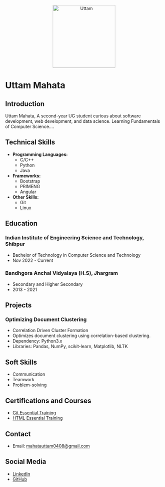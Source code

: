 <p align="center">
  <img src="https://avatars.githubusercontent.com/u/92252205?v=4" alt="Uttam" width="200" height="200">
</p>

# Uttam Mahata

## Introduction
Uttam Mahata, A second-year UG student curious about software development, web development, and data science. Learning Fundamentals of Computer Science....

## Technical Skills
- **Programming Languages:**
  - C/C++
  - Python
  - Java
- **Frameworks:**
  - Bootstrap
  - PRIMENG
  - Angular
- **Other Skills:**
  - Git
  - Linux

## Education
### Indian Institute of Engineering Science and Technology, Shibpur
- Bachelor of Technology in Computer Science and Technology
- Nov 2022 - Current

### Bandhgora Anchal Vidyalaya (H.S), Jhargram
- Secondary and Higher Secondary
- 2013 - 2021

## Projects
### Optimizing Document Clustering
- Correlation Driven Cluster Formation
- Optimizes document clustering using correlation-based clustering.
- Dependency: Python3.x
- Libraries: Pandas, NumPy, scikit-learn, Matplotlib, NLTK


## Soft Skills
- Communication
- Teamwork
- Problem-solving

## Certifications and Courses
- [Git Essential Training](https://www.linkedin.com/learning/certificates/d99d5ee36efc6a71f0d3cb93ec59c5775b2b09e42debee02caa2996898bec97d?lipi=urn%3Ali%3Apage%3Ad_flagship3_profile_view_base%3B%2B%2FhK%2F0MPRNekICf9vuDqbQ%3D%3D)
- [HTML Essential Training](https://www.linkedin.com/learning/certificates/95099347c0c3f6ac10b6adffe58b8f492ceea8935b3abbd23d18b00c5290f661?lipi=urn%3Ali%3Apage%3Ad_flagship3_profile_view_base%3B%2B%2FhK%2F0MPRNekICf9vuDqbQ%3D%3D)

## Contact
- Email: [mahatauttam0408@gmail.com](mailto:mahatauttam0408@gmail.com)


## Social Media
- [LinkedIn](https://www.linkedin.com/in/uttam-mahata-4b0364259/)
- [GitHub](https://github.com/Uttam-Mahata)

